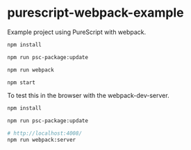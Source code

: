 # purescript-webpack-example

Example project using PureScript with webpack.

```bash
npm install

npm run psc-package:update

npm run webpack

npm start
```

To test this in the browser with the webpack-dev-server.

```bash
npm install

npm run psc-package:update

# http://localhost:4008/
npm run webpack:server
```
